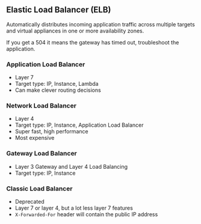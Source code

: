 ## Elastic Load Balancer (ELB)

Automatically distributes incoming application traffic across multiple targets and virtual appliances in one or more availability zones.

If you get a 504 it means the gateway has timed out, troubleshoot the application.

### Application Load Balancer

- Layer 7
- Target type: IP, Instance, Lambda
- Can make clever routing decisions

### Network Load Balancer

- Layer 4
- Target type: IP, Instance, Application Load Balancer
- Super fast, high performance
- Most expensive

### Gateway Load Balancer

- Layer 3 Gateway and Layer 4 Load Balancing
- Target type: IP, Instance

### Classic Load Balancer

- Deprecated
- Layer 7 or layer 4, but a lot less layer 7 features
- `X-Forwarded-For` header will contain the public IP address
